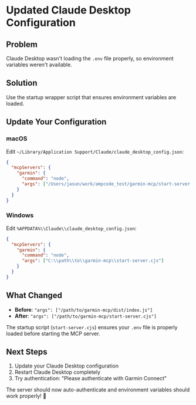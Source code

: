 # Updated Claude Desktop Configuration

## Problem
Claude Desktop wasn't loading the `.env` file properly, so environment variables weren't available.

## Solution
Use the startup wrapper script that ensures environment variables are loaded.

## Update Your Configuration

### macOS
Edit `~/Library/Application Support/Claude/claude_desktop_config.json`:

```json
{
  "mcpServers": {
    "garmin": {
      "command": "node",
      "args": ["/Users/jasun/work/ampcode_test/garmin-mcp/start-server.cjs"]
    }
  }
}
```

### Windows
Edit `%APPDATA%\\Claude\\claude_desktop_config.json`:

```json
{
  "mcpServers": {
    "garmin": {
      "command": "node",
      "args": ["C:\\path\\to\\garmin-mcp\\start-server.cjs"]
    }
  }
}
```

## What Changed
- **Before**: `"args": ["/path/to/garmin-mcp/dist/index.js"]`
- **After**: `"args": ["/path/to/garmin-mcp/start-server.cjs"]`

The startup script (`start-server.cjs`) ensures your `.env` file is properly loaded before starting the MCP server.

## Next Steps
1. Update your Claude Desktop configuration
2. Restart Claude Desktop completely
3. Try authentication: "Please authenticate with Garmin Connect"

The server should now auto-authenticate and environment variables should work properly! 🎉
